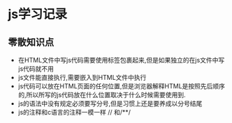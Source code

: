 # js学习记录

## 零散知识点

- 在HTML文件中写js代码需要使用标签包裹起来,但是如果独立的在js文件中写js代码就不用
- js文件能直接执行,需要嵌入到HTML文件中执行
- js代码可以放在HTML页面的任何位置,但是浏览器解释HTML是按照先后顺序的,所以所写的js代码放在什么位置取决于什么时候需要使用到.
- js的语法中没有规定必须要写分号,但是习惯上还是要养成以分号结尾
- js的注释和c语言的注释一模一样 // 和/**/